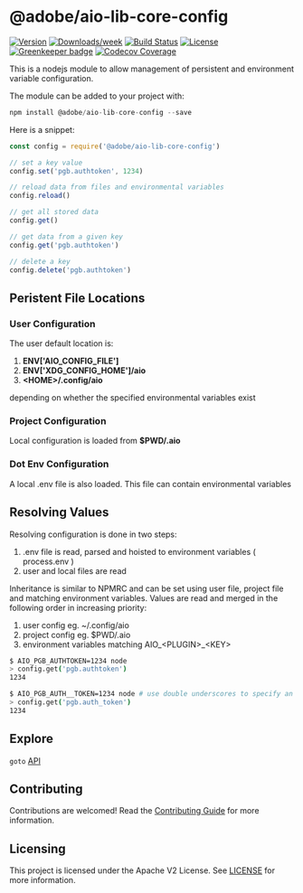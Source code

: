 <!--
Copyright 2018 Adobe. All rights reserved.
This file is licensed to you under the Apache License, Version 2.0 (the "License");
you may not use this file except in compliance with the License. You may obtain a copy
of the License at http://www.apache.org/licenses/LICENSE-2.0

Unless required by applicable law or agreed to in writing, software distributed under
the License is distributed on an "AS IS" BASIS, WITHOUT WARRANTIES OR REPRESENTATIONS
OF ANY KIND, either express or implied. See the License for the specific language
governing permissions and limitations under the License.
-->

@adobe/aio-lib-core-config
=======================

[![Version](https://img.shields.io/npm/v/@adobe/aio-lib-core-config.svg)](https://npmjs.org/package/@adobe/aio-lib-core-config)
[![Downloads/week](https://img.shields.io/npm/dw/@adobe/aio-lib-core-config.svg)](https://npmjs.org/package/@adobe/aio-lib-core-config)
[![Build Status](https://travis-ci.com/adobe/aio-lib-core-config.svg?branch=master)](https://travis-ci.com/adobe/aio-lib-core-config)
[![License](https://img.shields.io/badge/License-Apache%202.0-blue.svg)](https://opensource.org/licenses/Apache-2.0) [![Greenkeeper badge](https://badges.greenkeeper.io/adobe/aio-lib-core-config.svg)](https://greenkeeper.io/)
[![Codecov Coverage](https://img.shields.io/codecov/c/github/adobe/aio-lib-core-config/master.svg?style=flat-square)](https://codecov.io/gh/adobe/aio-lib-core-config/)

This is a nodejs module to allow management of persistent and environment variable configuration.


The module can be added to your project with:

```javascript
npm install @adobe/aio-lib-core-config --save
```

Here is a snippet:

```javascript
const config = require('@adobe/aio-lib-core-config')

// set a key value
config.set('pgb.authtoken', 1234)

// reload data from files and environmental variables
config.reload()

// get all stored data
config.get()

// get data from a given key
config.get('pgb.authtoken')

// delete a key
config.delete('pgb.authtoken')
```

## Peristent File Locations

### User Configuration

The user default location is: 

1. **ENV['AIO_CONFIG_FILE']**
1. **ENV['XDG_CONFIG_HOME']/aio**
1. **\<HOME>/.config/aio**

depending on whether the specified environmental variables exist

### Project Configuration

Local configuration is loaded from **$PWD/.aio**

### Dot Env Configuration

A local .env file is also loaded.  This file can contain environmental variables

## Resolving Values

Resolving configuration is done in two steps:

1. .env file is read, parsed and hoisted to environment variables ( process.env )
2. user and local files are read

Inheritance is similar to NPMRC and can be set using user file, project file and matching environment variables. Values are read and merged in the following order in increasing priority:

1. user config eg. ~/.config/aio
2. project config eg. $PWD/.aio
3. environment variables matching AIO_\<PLUGIN>_\<KEY> 

```bash
$ AIO_PGB_AUTHTOKEN=1234 node
> config.get('pgb.authtoken')
1234

$ AIO_PGB_AUTH__TOKEN=1234 node # use double underscores to specify an underscore
> config.get('pgb.auth_token')
1234
```
## Explore

`goto` [API](./doc/api.md)

## Contributing
Contributions are welcomed! Read the [Contributing Guide](./.github/CONTRIBUTING.md) for more information.
 
## Licensing

This project is licensed under the Apache V2 License. See [LICENSE](LICENSE) for more information.
